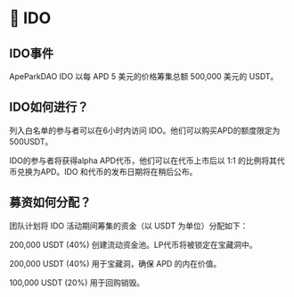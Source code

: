 # 🌠 IDO

## IDO**事件**

ApeParkDAO IDO 以每 APD 5 美元的价格筹集总额 500,000 美元的 USDT。

## IDO**如何进行？**

列入白名单的参与者可以在6小时内访问 IDO。他们可以购买APD的额度限定为500USDT。

IDO的参与者将获得alpha APD代币，他们可以在代币上市后以 1:1 的比例将其代币兑换为APD。IDO 和代币的发布日期将在稍后公布。

## 募资**如何分配？**

团队计划将 IDO 活动期间筹集的资金（以 USDT 为单位）分配如下：

200,000 USDT (40%) 创建流动资金池。LP代币将被锁定在宝藏洞中。

200,000 USDT (40%) ⽤于宝藏洞，确保 APD 的内在价值。

100,000 USDT (20%) ⽤于回购销毁。
